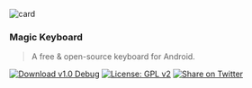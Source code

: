 ![card](https://user-images.githubusercontent.com/29265684/92346944-c203fa00-f111-11ea-8f5d-23561bbf3ca0.png)

### Magic Keyboard

> A free &amp; open-source keyboard for Android.

[![Download v1.0 Debug](https://img.shields.io/badge/APK-2.41%20MB-green)](https://github.com/buffermet/buffermet.apk.magickeyboard/releases) [![License: GPL v2](https://img.shields.io/badge/License-GPL%20v2-blue.svg)](https://www.gnu.org/licenses/old-licenses/gpl-2.0.en.html) [![Share on Twitter](https://img.shields.io/twitter/url?label=Share&style=social&url=https%3A%2F%2Fgithub.com%2Fbuffermet%2Fbuffermet.apk.magickeyboard)](https://twitter.com/intent/tweet?url=https%3A//github.com/buffermet/buffermet.apk.magickeyboard)
